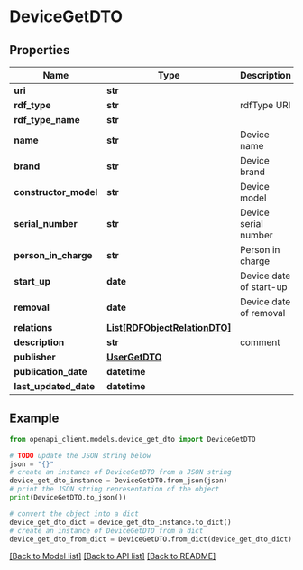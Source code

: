 # DeviceGetDTO


## Properties

Name | Type | Description | Notes
------------ | ------------- | ------------- | -------------
**uri** | **str** |  | [optional] 
**rdf_type** | **str** | rdfType URI | [optional] 
**rdf_type_name** | **str** |  | [optional] 
**name** | **str** | Device name | 
**brand** | **str** | Device brand | [optional] 
**constructor_model** | **str** | Device model | [optional] 
**serial_number** | **str** | Device serial number | [optional] 
**person_in_charge** | **str** | Person in charge | [optional] 
**start_up** | **date** | Device date of start-up | [optional] 
**removal** | **date** | Device date of removal | [optional] 
**relations** | [**List[RDFObjectRelationDTO]**](RDFObjectRelationDTO.md) |  | [optional] 
**description** | **str** | comment | [optional] 
**publisher** | [**UserGetDTO**](UserGetDTO.md) |  | [optional] 
**publication_date** | **datetime** |  | [optional] 
**last_updated_date** | **datetime** |  | [optional] 

## Example

```python
from openapi_client.models.device_get_dto import DeviceGetDTO

# TODO update the JSON string below
json = "{}"
# create an instance of DeviceGetDTO from a JSON string
device_get_dto_instance = DeviceGetDTO.from_json(json)
# print the JSON string representation of the object
print(DeviceGetDTO.to_json())

# convert the object into a dict
device_get_dto_dict = device_get_dto_instance.to_dict()
# create an instance of DeviceGetDTO from a dict
device_get_dto_from_dict = DeviceGetDTO.from_dict(device_get_dto_dict)
```
[[Back to Model list]](../README.md#documentation-for-models) [[Back to API list]](../README.md#documentation-for-api-endpoints) [[Back to README]](../README.md)


